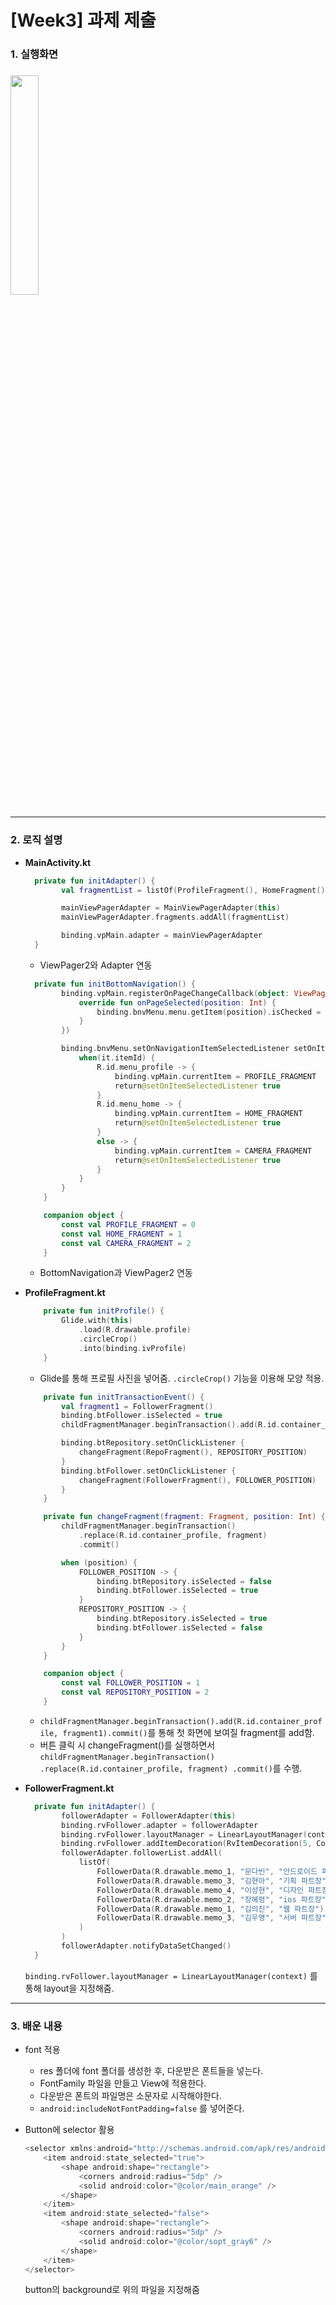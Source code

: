 # [Week3] 과제 제출



### 1. 실행화면  

### <img width="30%" src="https://user-images.githubusercontent.com/65652094/139176778-9fa91f79-2c66-4036-af83-4df67fe2703d.gif"/> 



---

### 2. 로직 설명

- **MainActivity.kt**   

  ```kotlin
  	private fun initAdapter() {
          val fragmentList = listOf(ProfileFragment(), HomeFragment(), CameraFragment())
  
          mainViewPagerAdapter = MainViewPagerAdapter(this)
          mainViewPagerAdapter.fragments.addAll(fragmentList)
  
          binding.vpMain.adapter = mainViewPagerAdapter
  	}
  ```

  - ViewPager2와 Adapter 연동

  

  ```kotlin
  	private fun initBottomNavigation() {
          binding.vpMain.registerOnPageChangeCallback(object: ViewPager2.OnPageChangeCallback() {
              override fun onPageSelected(position: Int) {
                  binding.bnvMenu.menu.getItem(position).isChecked = true
              }
          })
  
          binding.bnvMenu.setOnNavigationItemSelectedListener setOnItemSelectedListener@{
              when(it.itemId) {
                  R.id.menu_profile -> {
                      binding.vpMain.currentItem = PROFILE_FRAGMENT
                      return@setOnItemSelectedListener true
                  }
                  R.id.menu_home -> {
                      binding.vpMain.currentItem = HOME_FRAGMENT
                      return@setOnItemSelectedListener true
                  }
                  else -> {
                      binding.vpMain.currentItem = CAMERA_FRAGMENT
                      return@setOnItemSelectedListener true
                  }
              }
          }
      }
  
      companion object {
          const val PROFILE_FRAGMENT = 0
          const val HOME_FRAGMENT = 1
          const val CAMERA_FRAGMENT = 2
      }
  ```

  - BottomNavigation과 ViewPager2 연동



- **ProfileFragment.kt**

  ```kotlin
      private fun initProfile() {
          Glide.with(this)
              .load(R.drawable.profile)
              .circleCrop()
              .into(binding.ivProfile)
      }
  ```

  - Glide를 통해 프로필 사진을 넣어줌. `.circleCrop()` 기능을 이용해 모양 적용.

  ```kotlin
      private fun initTransactionEvent() {
          val fragment1 = FollowerFragment()
          binding.btFollower.isSelected = true
          childFragmentManager.beginTransaction().add(R.id.container_profile, fragment1).commit()
  
          binding.btRepository.setOnClickListener {
              changeFragment(RepoFragment(), REPOSITORY_POSITION)
          }
          binding.btFollower.setOnClickListener {
              changeFragment(FollowerFragment(), FOLLOWER_POSITION)
          }
      }
  
      private fun changeFragment(fragment: Fragment, position: Int) {
          childFragmentManager.beginTransaction()
              .replace(R.id.container_profile, fragment)
              .commit()
  
          when (position) {
              FOLLOWER_POSITION -> {
                  binding.btRepository.isSelected = false
                  binding.btFollower.isSelected = true
              }
              REPOSITORY_POSITION -> {
                  binding.btRepository.isSelected = true
                  binding.btFollower.isSelected = false
              }
          }
      }
  
      companion object {
          const val FOLLOWER_POSITION = 1
          const val REPOSITORY_POSITION = 2
      }
  ```

  - `childFragmentManager.beginTransaction().add(R.id.container_profile, fragment1).commit()`를 통해 첫 화면에 보여질 fragment를 add함.
  - 버튼 클릭 시 changeFragment()를 실행하면서  `childFragmentManager.beginTransaction()
                .replace(R.id.container_profile, fragment)
                .commit()`를 수행.



- **FollowerFragment.kt**

  ```kotlin
  	private fun initAdapter() {
          followerAdapter = FollowerAdapter(this)
          binding.rvFollower.adapter = followerAdapter
          binding.rvFollower.layoutManager = LinearLayoutManager(context)
          binding.rvFollower.addItemDecoration(RvItemDecoration(5, Color.parseColor("#DDE2E5")))
          followerAdapter.followerList.addAll(
              listOf(
                  FollowerData(R.drawable.memo_1, "문다빈", "안드로이드 파트장"),
                  FollowerData(R.drawable.memo_3, "김현아", "기획 파트장"),
                  FollowerData(R.drawable.memo_4, "이성현", "디자인 파트장"),
                  FollowerData(R.drawable.memo_2, "장혜령", "ios 파트장"),
                  FollowerData(R.drawable.memo_1, "김의진", "웹 파트장"),
                  FollowerData(R.drawable.memo_3, "김우영", "서버 파트장"),
              )
          )
          followerAdapter.notifyDataSetChanged()
  	}
  ```

  `binding.rvFollower.layoutManager = LinearLayoutManager(context)` 를 통해 layout을 지정해줌.



---

### 3. 배운 내용

- font 적용

  - res 폴더에 font 폴더를 생성한 후, 다운받은 폰트들을 넣는다.
  - FontFamily 파일을 만들고 View에 적용한다.
  - 다운받은 폰트의 파일명은 소문자로 시작해야한다.
  - `android:includeNotFontPadding=false` 를 넣어준다.

- Button에 selector 활용

  ```kotlin
  <selector xmlns:android="http://schemas.android.com/apk/res/android">
      <item android:state_selected="true">
          <shape android:shape="rectangle">
              <corners android:radius="5dp" />
              <solid android:color="@color/main_orange" />
          </shape>
      </item>
      <item android:state_selected="false">
          <shape android:shape="rectangle">
              <corners android:radius="5dp" />
              <solid android:color="@color/sopt_gray6" />
          </shape>
      </item>
  </selector>
  ```

  button의 background로 위의 파일을 지정해줌

  

